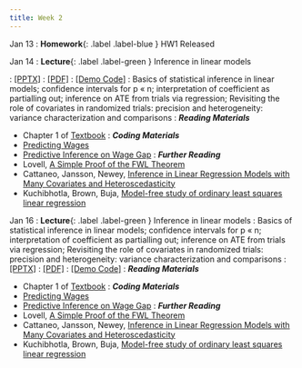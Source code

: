 ```yaml
---
title: Week 2
---
```


Jan 13
: **Homework**{: .label .label-blue } HW1 Released

Jan 14
: **Lecture**{: .label .label-green } Inference in linear models

  : [[PPTX]](https://github.com/stanford-msande228/winter25/raw/main/assets/presentations/MSANDE228_Lecture3_Inference_in_Linear_Models.pptx)
  : [[PDF]](https://github.com/stanford-msande228/winter25/raw/main/assets/presentations/MSANDE228_Lecture3_Inference_in_Linear_Models.pdf)
  : [[Demo Code]](https://colab.research.google.com/github/stanford-msande228/winter25/blob/main/assets/code/Lecture2-Demo.ipynb)
: Basics of statistical inference in linear models; confidence intervals for p « n; interpretation of coefficient as partialling out; inference on ATE from trials via regression; Revisiting the role of covariates in randomized trials: precision and heterogeneity: variance characterization and comparisons
: ***Reading Materials***
- Chapter 1 of [Textbook](https://causalml-book.org)
: ***Coding Materials***
- [Predicting Wages](https://github.com/CausalAIBook/MetricsMLNotebooks/blob/main/PM1/python-ols-and-lasso-for-wage-prediction.ipynb)
- [Predictive Inference on Wage Gap](https://github.com/CausalAIBook/MetricsMLNotebooks/blob/main/PM1/python-ols-and-lasso-for-wage-gap-inference.ipynb)
: ***Further Reading***
- Lovell, [A Simple Proof of the FWL Theorem](https://www.jstor.org/stable/41426805)
- Cattaneo, Jansson, Newey, [Inference in Linear Regression Models with Many Covariates and Heteroscedasticity](https://www.tandfonline.com/doi/full/10.1080/01621459.2017.1328360)
- Kuchibhotla, Brown, Buja, [Model-free study of ordinary least squares linear regression](https://arxiv.org/pdf/1809.10538.pdf)


Jan 16
: **Lecture**{: .label .label-green } Inference in linear models
: Basics of statistical inference in linear models; confidence intervals for p « n; interpretation of coefficient as partialling out; inference on ATE from trials via regression; Revisiting the role of covariates in randomized trials: precision and heterogeneity: variance characterization and comparisons
  : [[PPTX]](https://github.com/stanford-msande228/winter25/raw/main/assets/presentations/MSANDE228_Lecture4_Analyzing_Experiments_with_OLS.pptx)
  : [[PDF]](https://github.com/stanford-msande228/winter25/raw/main/assets/presentations/MSANDE228_Lecture4_Analyzing_Experiments_with_OLS.pdf)
  : [[Demo Code]](https://colab.research.google.com/github/CausalAIBook/MetricsMLNotebooks/blob/main/CM1/python-sim-precision-adj.ipynb)
: ***Reading Materials***
- Chapter 1 of [Textbook](https://causalml-book.org)
: ***Coding Materials***
- [Predicting Wages](https://github.com/CausalAIBook/MetricsMLNotebooks/blob/main/PM1/python-ols-and-lasso-for-wage-prediction.ipynb)
- [Predictive Inference on Wage Gap](https://github.com/CausalAIBook/MetricsMLNotebooks/blob/main/PM1/python-ols-and-lasso-for-wage-gap-inference.ipynb)
: ***Further Reading***
- Lovell, [A Simple Proof of the FWL Theorem](https://www.jstor.org/stable/41426805)
- Cattaneo, Jansson, Newey, [Inference in Linear Regression Models with Many Covariates and Heteroscedasticity](https://www.tandfonline.com/doi/full/10.1080/01621459.2017.1328360)
- Kuchibhotla, Brown, Buja, [Model-free study of ordinary least squares linear regression](https://arxiv.org/pdf/1809.10538.pdf)
